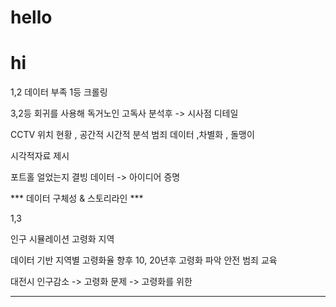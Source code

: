# hello

# hi


1,2 데이터 부족
1등 크롤링

3,2등 회귀를 사용해 독거노인 고독사 
분석후 -> 시사점 
디테일


CCTV 위치 현황 , 공간적 시간적 분석
범죄 데이터 ,차별화 , 돌맹이

시각적자료 제시

포트홀 얼었는지 결빙
데이터 -> 아이디어 증명

*** 데이터 구체성  & 스토리라인 ***




1,3

인구 시뮬레이션
고령화 지역

데이터 기반 지역별 고령화율
향후 10, 20년후 고령화 파악
안전 범죄 교육
 
대전시 인구감소 -> 고령화 문제  -> 고령화를 위한 


-------

